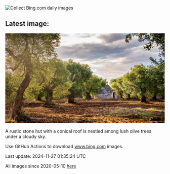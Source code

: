 ![Collect Bing.com daily images](https://github.com/counter2015/bing-daily-images/workflows/Collect%20Bing.com%20daily%20images/badge.svg)
## Latest image:
![](images/TrulliGrove.jpg)

A rustic stone hut with a conical roof is nestled among lush olive trees under a cloudy sky.

Use GitHub Actions to download www.bing.com images.

Last update: 2024-11-27 01:35:24 UTC

All images since 2020-05-10 [here](https://github.com/counter2015/bing-daily-images/tree/master/images)
